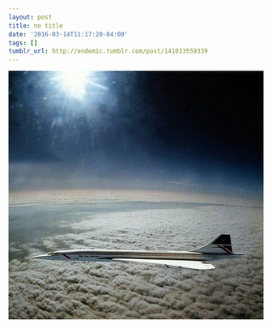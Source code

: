 ```yaml
---
layout: post
title: no title
date: '2016-03-14T11:17:20-04:00'
tags: []
tumblr_url: http://endemic.tumblr.com/post/141033559339
---
```

 ![](/tumblr_files/tumblr_o3x132ispg1szwmebo1_1280.jpg)  
